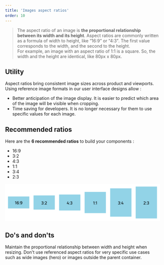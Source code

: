 ```yaml
---
title: 'Images aspect ratios'
order: 10
---
```


> The aspect ratio of an image is **the proportional relationship between its width and its height**. Aspect ratios are commonly written as a formula of width to height, like “16:9” or “4:3". The first value corresponds to the width, and the second to the height. <br>
> For example, an image with an aspect ratio of 1:1 is a square. So, the width and the height are identical, like 80px x 80px.

## Utility

Aspect ratios bring consistent image sizes across product and viewports. Using reference image formats in our user interface designs allow :

- Better anticipation of the image display. It is easier to predict which area of the image will be visible when cropping.
- Time saving for developers. It is no longer necessary for them to use specific values for each image.

## Recommended ratios

Here are the **6 recommended ratios** to build your components :

- 16:9
- 3:2
- 4:3
- 1:1
- 3:4
- 2:3

![aspect-ratios](aspect-ratios--preview.png)

## Do's and don'ts

<hintitem>
    Maintain the proportional relationship between width and height when resizing.
</hintitem>

<hintitem dont="true">
    Don't use referenced aspect ratios for very specific use cases such as wide images (hero) or images outside the parent container.
</hintitem>
